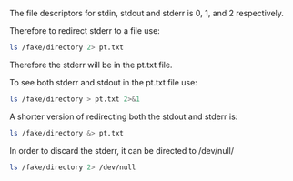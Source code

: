 The file descriptors for stdin, stdout and stderr is 0, 1, and 2 respectively.


Therefore to redirect stderr to a file use:

```bash
ls /fake/directory 2> pt.txt
```
Therefore the stderr will be in the pt.txt file.

To see both stderr and stdout in the pt.txt file use:

```bash
ls /fake/directory > pt.txt 2>&1
```

A shorter version of redirecting both the stdout and stderr is:

```bash
ls /fake/directory &> pt.txt
```
In order to discard the stderr, it can be directed to /dev/null/

```bash
ls /fake/directory 2> /dev/null
```